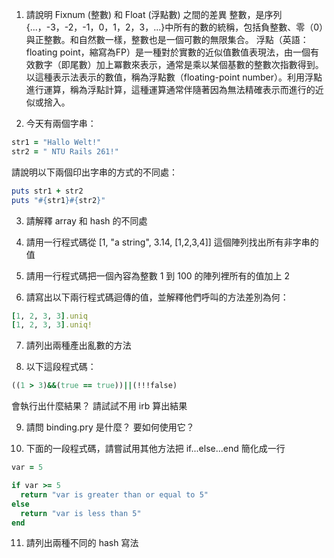 1. 請說明 Fixnum (整數) 和 Float (浮點數) 之間的差異
整數，是序列{...，-3，-2，-1，0，1，2，3，...}中所有的數的統稱，包括負整數、零（0）與正整數。和自然數一樣，整數也是一個可數的無限集合。
浮點（英語：floating point，縮寫為FP）是一種對於實數的近似值數值表現法，由一個有效數字（即尾數）加上冪數來表示，通常是乘以某個基數的整數次指數得到。以這種表示法表示的數值，稱為浮點數（floating-point number）。利用浮點進行運算，稱為浮點計算，這種運算通常伴隨著因為無法精確表示而進行的近似或捨入。

2. 今天有兩個字串：
  ```ruby 
  str1 = "Hallo Welt!" 
  str2 = " NTU Rails 261!"
  ```
請說明以下兩個印出字串的方式的不同處：
  ```ruby
  puts str1 + str2
  puts "#{str1}#{str2}"
  ```

3. 請解釋 array 和 hash 的不同處

4. 請用一行程式碼從 [1, "a string", 3.14, [1,2,3,4]] 這個陣列找出所有非字串的值

5. 請用一行程式碼把一個內容為整數 1 到 100 的陣列裡所有的值加上 2

6. 請寫出以下兩行程式碼迴傳的值，並解釋他們呼叫的方法差別為何：
  ```ruby
  [1, 2, 3, 3].uniq
  [1, 2, 3, 3].uniq!
  ```

7. 請列出兩種產出亂數的方法

8. 以下這段程式碼：
  ```ruby
  ((1 > 3)&&(true == true))||(!!!false)
  ```
  會執行出什麼結果？ 請試試不用 irb 算出結果

9. 請問 binding.pry 是什麼？ 要如何使用它？

10. 下面的一段程式碼，請嘗試用其他方法把 if...else...end 簡化成一行

  ```ruby
  var = 5

  if var >= 5
  	return "var is greater than or equal to 5"
  else
  	return "var is less than 5"
  end
  ```

11. 請列出兩種不同的 hash 寫法
